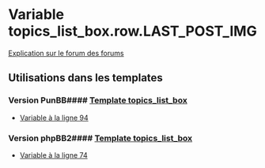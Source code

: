 # Variable topics_list_box.row.LAST_POST_IMG
[Explication sur le forum des forums](http://forum.forumactif.com/t294113-listing-des-variables#topics_list_box.row.LAST_POST_IMG)
## Utilisations dans les templates
### Version PunBB#### [Template topics_list_box](punbb/topics_list_box.md)
* [Variable à la ligne 94](../punbb/topics_list_box.tpl#L94)
### Version phpBB2#### [Template topics_list_box](subsilver/topics_list_box.md)
* [Variable à la ligne 74](../subsilver/topics_list_box.tpl#L74)